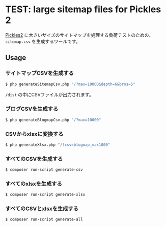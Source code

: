 # TEST: large sitemap files for Pickles 2

[Pickles2](http://pickles2.com/) に大きいサイズのサイトマップを処理する負荷テストのための、`sitemap.csv` を生成するツールです。

## Usage

### サイトマップCSVを生成する

```bash
$ php generateSitemapCsv.php "/?max=10000&depth=6&bros=5"
```

`/dist` の中にCSVファイルが出力されます。

### ブログCSVを生成する

```bash
$ php generateBlogmapCsv.php "/?max=10000"
```

### CSVからxlsxに変換する

```bash
$ php generateXlsx.php "/?csv=blogmap_max1000"
```

### すべてのCSVを生成する

```bash
$ composer run-script generate-csv
```

### すべてのxlsxを生成する

```bash
$ composer run-script generate-xlsx
```

### すべてのCSVとxlsxを生成する

```bash
$ composer run-script generate-all
```
